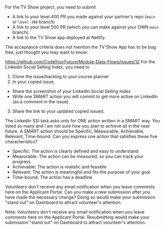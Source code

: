 For the TV Show project, you need to submit
- A link to your level 400 PR you made against your partner's repo (`main` or `level-300` branch)
- A link to your level 500 PR (which you can make against your OWN `main` branch).
- A link to the TV Show app deployed at Netlify. 

The acceptance criteria does not mention the TV Show App has to be bug free, just thought you may want to know:



https://github.com/CodeYourFuture/Module-Data-Flows/issues/12
For the Linkedin Social Selling Index, you need to
1. Clone the issue/backlog to your course planner
2. In your copied issue,
  - Share the screenshot of your LinkedIn Social Selling Index
  - Write one SMART action you will commit to get more active on LinkedIn (as a comment in the issue)
3. Share the link to your updated copied issued.


The LinkedIn SSI task asks only for ONE action written in a SMART way. You listed so many and I am not sure how you plan to achieve all in the near future.
A SMART action should be Specific, Measurable, Achievable, Relevant, Time-bound.
Can you express one action that satisfies these five characteristics?


- Specific: The action is clearly defined and easy to understand
- Measurable: The action can be measured, so you can track your progress
- Achievable: The action is realistic and feasible
- Relevant: The action is meaningful and fits the purpose of your goal
- Time-bound: The action has a deadline


Volunteers don't receive any email notification when you leave comments here on the Applicant Portal.
Can you make a new submission after you have made the necessary change? Doing so would make your submission "stand out" on Dashboard to attract volunteer's attention.

Note:
Volunteers don't receive any email notification when you leave comments here on the Applicant Portal.
Resubmitting would make your submission "stand out" on Dashboard to attract volunteer's attention.

